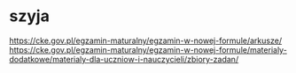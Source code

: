 # szyja
https://cke.gov.pl/egzamin-maturalny/egzamin-w-nowej-formule/arkusze/
https://cke.gov.pl/egzamin-maturalny/egzamin-w-nowej-formule/materialy-dodatkowe/materialy-dla-uczniow-i-nauczycieli/zbiory-zadan/
